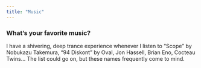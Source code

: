 ```yaml
---
title: "Music"
---
```

### What’s your favorite music?

I have a shivering, deep trance experience whenever I listen to “Scope” by Nobukazu Takemura, “94 Diskont” by Oval, Jon Hassell, Brian Eno, Cocteau Twins... The list could go on, but these names frequently come to mind.